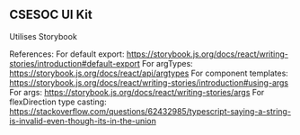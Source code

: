 ## CSESOC UI Kit

Utilises Storybook

References:
For default export: https://storybook.js.org/docs/react/writing-stories/introduction#default-export
For argTypes: https://storybook.js.org/docs/react/api/argtypes
For component templates: https://storybook.js.org/docs/react/writing-stories/introduction#using-args
For args: https://storybook.js.org/docs/react/writing-stories/args
For flexDirection type casting: https://stackoverflow.com/questions/62432985/typescript-saying-a-string-is-invalid-even-though-its-in-the-union